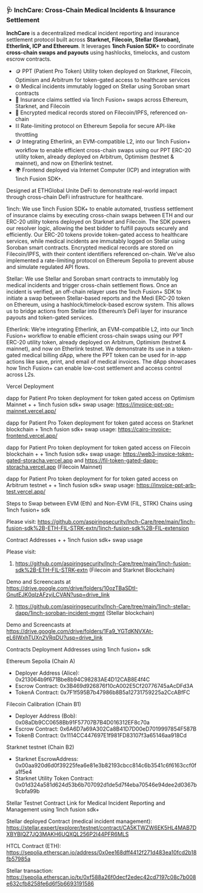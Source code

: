 ### 🩺 InchCare: Cross-Chain Medical Incidents & Insurance Settlement

**InchCare** is a decentralized medical incident reporting and insurance settlement protocol built across **Starknet, Filecoin, Stellar (Soroban), Etherlink, ICP and Ethereum**. It leverages **1inch Fusion SDK+** to coordinate **cross-chain swaps and payouts** using hashlocks, timelocks, and custom escrow contracts.

* 🪙 PPT (Patient Pro Token) Utility token deployed on Starknet, Filecoin, Optimism and Arbitrum for token-gated access to healthcare services
* 🌐 Medical incidents immutably logged on Stellar using Soroban smart contracts
* 🔁 Insurance claims settled via 1inch Fusion+ swaps across Ethereum, Starknet, and Filecoin
* 💾 Encrypted medical records stored on Filecoin/IPFS, referenced on-chain
* ⛓️ Rate-limiting protocol on Ethereum Sepolia for secure API-like throttling
* 🪙 Integrating Etherlink, an EVM-compatible L2, into our 1inch Fusion+ workflow to enable efficient cross-chain swaps using our PPT ERC-20 utility token, already deployed on Arbitrum, Optimism (testnet & mainnet), and now on Etherlink testnet.
* 🌍 Frontend deployed via Internet Computer (ICP) and integration with 1inch Fusion SDK+.

Designed at ETHGlobal Unite DeFi to demonstrate real-world impact through cross-chain DeFi infrastructure for healthcare.

1inch: We use 1inch Fusion SDK+ to enable automated, trustless settlement of insurance claims by executing cross-chain swaps between ETH and our ERC-20 utility tokens deployed on Starknet and Filecoin. The SDK powers our resolver logic, allowing the best bidder to fulfill payouts securely and efficiently. Our ERC-20 tokens provide token-gated access to healthcare services, while medical incidents are immutably logged on Stellar using Soroban smart contracts. Encrypted medical records are stored on Filecoin/IPFS, with their content identifiers referenced on-chain. We’ve also implemented a rate-limiting protocol on Ethereum Sepolia to prevent abuse and simulate regulated API flows.


Stellar: We use Stellar and Soroban smart contracts to immutably log medical incidents and trigger cross-chain settlement flows. Once an incident is verified, an off-chain relayer uses the 1inch Fusion+ SDK to initiate a swap between Stellar-based reports and the Medi ERC-20 token on Ethereum, using a hashlock/timelock-based escrow system. This allows us to bridge actions from Stellar into Ethereum’s DeFi layer for insurance payouts and token-gated services.

Etherlink: We’re integrating Etherlink, an EVM-compatible L2, into our 1inch Fusion+ workflow to enable efficient cross-chain swaps using our PPT ERC-20 utility token, already deployed on Arbitrum, Optimism (testnet & mainnet), and now on Etherlink testnet. We demonstrate its use in a token-gated medical billing dApp, where the PPT token can be used for in-app actions like save, print, and email of medical invoices. The dApp showcases how 1inch Fusion+ can enable low-cost settlement and access control across L2s.


Vercel Deployment

dapp for Patient Pro token deployment for token gated access on Optimism Mainnet + + 1inch fusion sdk+ swap usage: https://invoice-ppt-op-mainnet.vercel.app/

dapp for Patient Pro Token deployment for token gated access on Starknet blockchain + 1inch fusion sdk+ swap usage: https://cairo-invoice-frontend.vercel.app/

dapp for Patient Pro token deployment for token gated access on Filecoin blockchain + + 1inch fusion sdk+ swap usage: https://web3-invoice-token-gated-storacha.vercel.app and 
https://fil-token-gated-dapp-storacha.vercel.app (Filecoin Mainnet)

dapp for Patient Pro token deployment for for token gated access on Arbitrum testnet + + 1inch fusion sdk+ swap usage: https://invoice-ppt-arb-test.vercel.app/




Steps to Swap between EVM (Eth) and Non-EVM (FIL, STRK) Chains using 1inch fusion+ sdk

Please visit: https://github.com/aspiringsecurity/Inch-Care/tree/main/1inch-fusion-sdk%2B-ETH-FIL-STRK-extn/1inch-fusion-sdk%2B-FIL-extension


Contract Addresses + + 1inch fusion sdk+ swap usage

Please visit: 

1. https://github.com/aspiringsecurity/Inch-Care/tree/main/1inch-fusion-sdk%2B-ETH-FIL-STRK-extn (Filecoin and Starknet Blockchain)

Demo and Screencasts at https://drive.google.com/drive/folders/10ozTBaSDtI-GnutEJK0qIzAFzyjLCVAN?usp=drive_link

2. https://github.com/aspiringsecurity/Inch-Care/tree/main/1inch-stellar-dapp/1inch-soroban-incident-mgmt (Stellar blockchain)

Demo and Screencasts at https://drive.google.com/drive/folders/1Fa9_YGTdKNVXAt-eL6IWxhTUXn2VRqDU?usp=drive_link



Contracts Deployment Addresses using 1inch fusion+ sdk

Ethereum Sepolia (Chain A)

- Deployer Address (Alice): 0x213064b9f671Bbe8b94C98283AE4D12CAB8E4f4C
- Escrow Contract: 0x3B469d926876f10cA002E5Cf20776745aAcDFd3A
- TokenA Contract: 0x7F1f595B7b47986b8B5a12731759225a2CcABfFC

Filecoin Calibration (Chain B1)
 
- Deployer Address (Bob): 0x08aDb9CC0658Bb91F57707B7B4D016312EF8c70a
- Escrow Contract: 0x6A6D7a69A302Ca8B41D7D00eD7019997854F587B
- TokenB Contract: 0x1114CC447697E1f981FD83107f3a65146aa918Cd

Starknet testnet (Chain B2)

- Starknet EscrowAddress: 0x00aa920d6d0f39225fea6e81e3b82193cbcc814c6b3541c6f6163ccf0fa1f5e4
- Starknet Utility Token Contract: 0x01d324a581d624d53b6b707092d1de5d7f4eba70546e94dee2d0367b9cbfa99b


Stellar Testnet Contract Link for Medical Incident Reporting and Management using 1inch fusion sdk+

Stellar deployed Contract (medical incident management):
https://stellar.expert/explorer/testnet/contract/CA5KTWZW6EK5HL4MAB7DXBYBIQZ7JQ3MAKH6UQXQL256P2I44PFR6MLS 

HTCL Contract (ETH): https://sepolia.etherscan.io/address/0x0ee168dff4412f271d483ea10fcd2b18fb57985a

Stellar transaction: https://sepolia.etherscan.io/tx/0xf588a26f0decf2edec42cd7197c08c7b008e632cfb8258fe6d6f5b6693191586 


